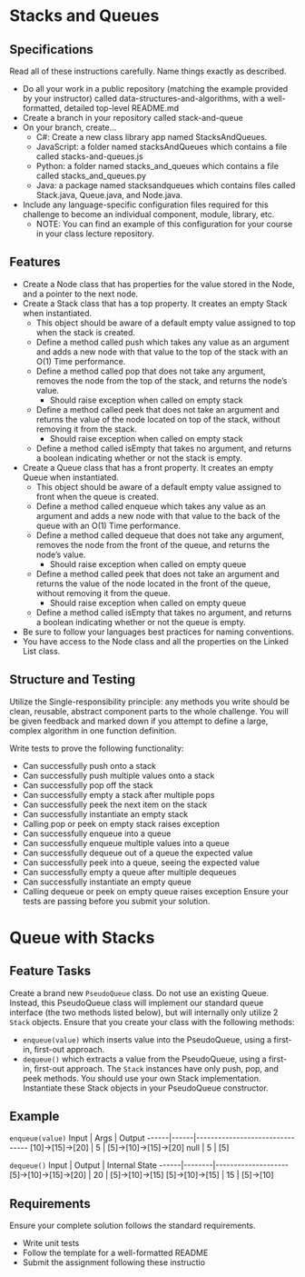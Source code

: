# Stacks and Queues
## Specifications
Read all of these instructions carefully. Name things exactly as described.
+ Do all your work in a public repository (matching the example provided by your instructor) called data-structures-and-algorithms, with a well-formatted, detailed top-level README.md
+ Create a branch in your repository called stack-and-queue
+ On your branch, create…
  + C#: Create a new class library app named StacksAndQueues.
  + JavaScript: a folder named stacksAndQueues which contains a file called stacks-and-queues.js
  + Python: a folder named stacks_and_queues which contains a file called stacks_and_queues.py
  + Java: a package named stacksandqueues which contains files called Stack.java, Queue.java, and Node.java.
+ Include any language-specific configuration files required for this challenge to become an individual component, module, library, etc.
  + NOTE: You can find an example of this configuration for your course in your class lecture repository.
## Features
+ Create a Node class that has properties for the value stored in the Node, and a pointer to the next node.
+ Create a Stack class that has a top property. It creates an empty Stack when instantiated.
  + This object should be aware of a default empty value assigned to top when the stack is created.
  + Define a method called push which takes any value as an argument and adds a new node with that value to the top of the stack with an O(1) Time performance.
  + Define a method called pop that does not take any argument, removes the node from the top of the stack, and returns the node’s value.
    + Should raise exception when called on empty stack
  + Define a method called peek that does not take an argument and returns the value of the node located on top of the stack, without removing it from the stack.
    + Should raise exception when called on empty stack
  + Define a method called isEmpty that takes no argument, and returns a boolean indicating whether or not the stack is empty.
+ Create a Queue class that has a front property. It creates an empty Queue when instantiated.
  + This object should be aware of a default empty value assigned to front when the queue is created.
  + Define a method called enqueue which takes any value as an argument and adds a new node with that value to the back of the queue with an O(1) Time performance.
  + Define a method called dequeue that does not take any argument, removes the node from the front of the queue, and returns the node’s value.
    + Should raise exception when called on empty queue
  + Define a method called peek that does not take an argument and returns the value of the node located in the front of the queue, without removing it from the queue.
    + Should raise exception when called on empty queue
  + Define a method called isEmpty that takes no argument, and returns a boolean indicating whether or not the queue is empty.
+ Be sure to follow your languages best practices for naming conventions.
+ You have access to the Node class and all the properties on the Linked List class.

## Structure and Testing
Utilize the Single-responsibility principle: any methods you write should be clean, reusable, abstract component parts to the whole challenge. You will be given feedback and marked down if you attempt to define a large, complex algorithm in one function definition.

Write tests to prove the following functionality:

+ Can successfully push onto a stack
+ Can successfully push multiple values onto a stack
+ Can successfully pop off the stack
+ Can successfully empty a stack after multiple pops
+ Can successfully peek the next item on the stack
+ Can successfully instantiate an empty stack
+ Calling pop or peek on empty stack raises exception
+ Can successfully enqueue into a queue
+ Can successfully enqueue multiple values into a queue
+ Can successfully dequeue out of a queue the expected value
+ Can successfully peek into a queue, seeing the expected value
+ Can successfully empty a queue after multiple dequeues
+ Can successfully instantiate an empty queue
+ Calling dequeue or peek on empty queue raises exception
Ensure your tests are passing before you submit your solution.

# Queue with Stacks
## Feature Tasks
Create a brand new ```PseudoQueue``` class. Do not use an existing Queue. Instead, this PseudoQueue class will implement our standard queue interface (the two methods listed below), but will internally only utilize 2 ```Stack``` objects. Ensure that you create your class with the following methods:

+ ```enqueue(value)``` which inserts value into the PseudoQueue, using a first-in, first-out approach.
+ ```dequeue()``` which extracts a value from the PseudoQueue, using a first-in, first-out approach.
The ```Stack``` instances have only push, pop, and peek methods. You should use your own Stack implementation. Instantiate these Stack objects in your PseudoQueue constructor.

## Example
```enqueue(value)```
Input |	Args |	Output
------|------|--------------------------------
[10]->[15]->[20] |	5	| [5]->[10]->[15]->[20]
 null	| 5 |	[5]

```dequeue()```
Input	| Output |	Internal State
------|--------|--------------------
[5]->[10]->[15]->[20] |	20 |	[5]->[10]->[15]
[5]->[10]->[15] |	15 |	[5]->[10]
## Requirements
Ensure your complete solution follows the standard requirements.

+ Write unit tests
+ Follow the template for a well-formatted README
+ Submit the assignment following these instructio